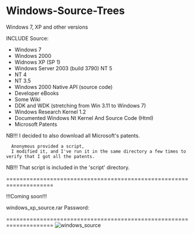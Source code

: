 # Windows-Source-Trees
Windows 7, XP and other versions

INCLUDE Source:

- Windows 7
- Windows 2000
- Widnows XP (SP 1)
- Windows Server 2003 (build 3790) NT 5
- NT 4
- NT 3.5
- Windows 2000 Native API (source code)
- Developer eBooks
- Some Wiki
- DDK and WDK (stretching from Win 3.11 to Windows 7)
- Windows Research Kernel 1.2
- Documented Windows Nt Kernel And Source Code (Html)
- Microsoft Patents

NB!!! I decided to also download all Microsoft's patents.

      Anonymous provided a script, 
      I modified it, and I've run it in the same directory a few times to verify that I got all the patents. 
      
NB!!! That script is included in the 'script' directory.

====================================================================

!!!Coming soon!!!

windows_xp_source.rar
    Password:
    
====================================================================
![windows_source](https://github.com/user-attachments/assets/227d5159-18de-4c29-898f-1f7005e305c5)
